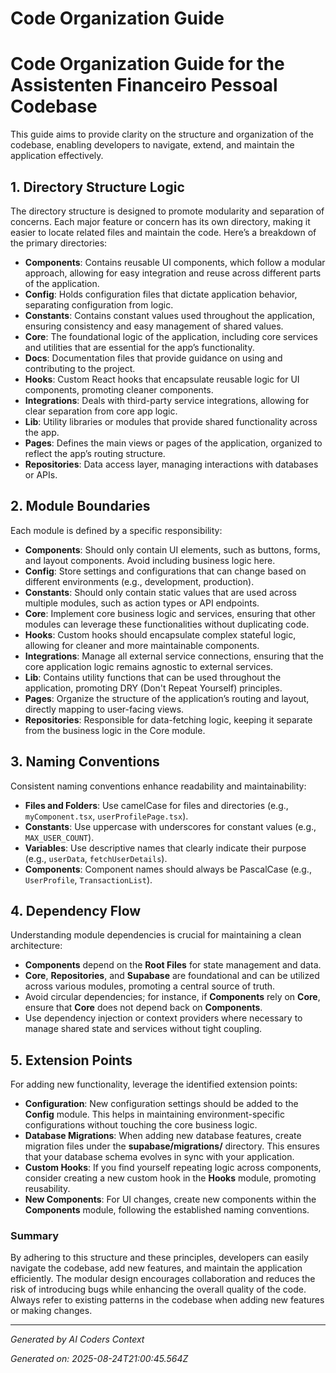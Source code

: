 # Code Organization Guide

# Code Organization Guide for the Assistenten Financeiro Pessoal Codebase

This guide aims to provide clarity on the structure and organization of the codebase, enabling developers to navigate, extend, and maintain the application effectively.

## 1. Directory Structure Logic

The directory structure is designed to promote modularity and separation of concerns. Each major feature or concern has its own directory, making it easier to locate related files and maintain the code. Here’s a breakdown of the primary directories:

- **Components**: Contains reusable UI components, which follow a modular approach, allowing for easy integration and reuse across different parts of the application.
- **Config**: Holds configuration files that dictate application behavior, separating configuration from logic.
- **Constants**: Contains constant values used throughout the application, ensuring consistency and easy management of shared values.
- **Core**: The foundational logic of the application, including core services and utilities that are essential for the app’s functionality.
- **Docs**: Documentation files that provide guidance on using and contributing to the project.
- **Hooks**: Custom React hooks that encapsulate reusable logic for UI components, promoting cleaner components.
- **Integrations**: Deals with third-party service integrations, allowing for clear separation from core app logic.
- **Lib**: Utility libraries or modules that provide shared functionality across the app.
- **Pages**: Defines the main views or pages of the application, organized to reflect the app’s routing structure.
- **Repositories**: Data access layer, managing interactions with databases or APIs.

## 2. Module Boundaries

Each module is defined by a specific responsibility:

- **Components**: Should only contain UI elements, such as buttons, forms, and layout components. Avoid including business logic here.
- **Config**: Store settings and configurations that can change based on different environments (e.g., development, production).
- **Constants**: Should only contain static values that are used across multiple modules, such as action types or API endpoints.
- **Core**: Implement core business logic and services, ensuring that other modules can leverage these functionalities without duplicating code.
- **Hooks**: Custom hooks should encapsulate complex stateful logic, allowing for cleaner and more maintainable components.
- **Integrations**: Manage all external service connections, ensuring that the core application logic remains agnostic to external services.
- **Lib**: Contains utility functions that can be used throughout the application, promoting DRY (Don't Repeat Yourself) principles.
- **Pages**: Organize the structure of the application’s routing and layout, directly mapping to user-facing views.
- **Repositories**: Responsible for data-fetching logic, keeping it separate from the business logic in the Core module.

## 3. Naming Conventions

Consistent naming conventions enhance readability and maintainability:

- **Files and Folders**: Use camelCase for files and directories (e.g., `myComponent.tsx`, `userProfilePage.tsx`).
- **Constants**: Use uppercase with underscores for constant values (e.g., `MAX_USER_COUNT`).
- **Variables**: Use descriptive names that clearly indicate their purpose (e.g., `userData`, `fetchUserDetails`).
- **Components**: Component names should always be PascalCase (e.g., `UserProfile`, `TransactionList`).

## 4. Dependency Flow

Understanding module dependencies is crucial for maintaining a clean architecture:

- **Components** depend on the **Root Files** for state management and data.
- **Core**, **Repositories**, and **Supabase** are foundational and can be utilized across various modules, promoting a central source of truth.
- Avoid circular dependencies; for instance, if **Components** rely on **Core**, ensure that **Core** does not depend back on **Components**.
- Use dependency injection or context providers where necessary to manage shared state and services without tight coupling.

## 5. Extension Points

For adding new functionality, leverage the identified extension points:

- **Configuration**: New configuration settings should be added to the **Config** module. This helps in maintaining environment-specific configurations without touching the core business logic.
- **Database Migrations**: When adding new database features, create migration files under the **supabase/migrations/** directory. This ensures that your database schema evolves in sync with your application.
- **Custom Hooks**: If you find yourself repeating logic across components, consider creating a new custom hook in the **Hooks** module, promoting reusability.
- **New Components**: For UI changes, create new components within the **Components** module, following the established naming conventions.

### Summary

By adhering to this structure and these principles, developers can easily navigate the codebase, add new features, and maintain the application efficiently. The modular design encourages collaboration and reduces the risk of introducing bugs while enhancing the overall quality of the code. Always refer to existing patterns in the codebase when adding new features or making changes.

---
*Generated by AI Coders Context*

*Generated on: 2025-08-24T21:00:45.564Z*
